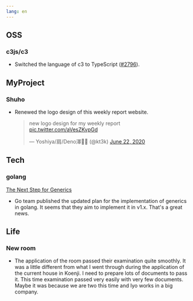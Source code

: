 ```yaml
---
lang: en
---
```


## OSS

### c3js/c3

- Switched the language of c3 to TypeScript ([#2796](https://github.com/c3js/c3/pull/2796)).

## MyProject

### Shuho

- Renewed the logo design of this weekly report website.

  <blockquote class="twitter-tweet"><p lang="en" dir="ltr">new logo design for my weekly report <a href="https://t.co/aVesZKvpGd">pic.twitter.com/aVesZKvpGd</a></p>&mdash; Yoshiya/肩/Deno澤🧗‍♂️ (@kt3k) <a href="https://twitter.com/kt3k/status/1275057165024165888?ref_src=twsrc%5Etfw">June 22, 2020</a></blockquote> <script async src="https://platform.twitter.com/widgets.js" charset="utf-8"></script>

## Tech

### golang

[The Next Step for Generics](https://blog.golang.org/generics-next-step)

- Go team published the updated plan for the implementation of generics in golang. It seems that they aim to implement it in v1.x. That's a great news.

## Life

### New room

- The application of the room passed their examination quite smoothly. It was a little different from what I went through during the application of the current house in Koenji. I need to prepare lots of documents to pass it. This time examination passed very easily with very few documents. Maybe it was because we are two this time and Iyo works in a big company.
